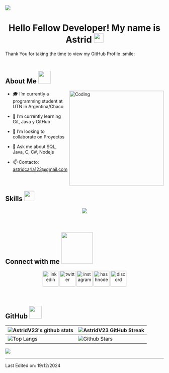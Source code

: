 <!--horizontal divider(gradiant)-->
<img src="https://user-images.githubusercontent.com/73097560/115834477-dbab4500-a447-11eb-908a-139a6edaec5c.gif">

<h1 align="center" > Hello Fellow Developer! My name is Astrid <img src = "https://raw.githubusercontent.com/MartinHeinz/MartinHeinz/master/wave.gif" width = 30px> </h1>
<p align='center'>
</p>

<div size='30px'> Thank You for taking the time to view my GitHub Profile :smile: 
</div>

<br>

<h2> About Me <img src = "https://github.com/7oSkaaa/7oSkaaa/blob/main/Images/about_me.gif?raw=true" width = 40px> </h2>

<img align="right" alt="Coding" width="300" src="https://cdn.dribbble.com/users/1277312/screenshots/14733298/media/39b1045e593737587dd60e42c8422d1f.gif" >

- 🎓 I’m currently a programming student at UTN in Argentina/Chaco
  
- 🌱 I’m currently learning Git, Java y GitHub
  
- 👯 I’m looking to collaborate on Proyectos
  
- 💬 Ask me about SQL, Java, C, C#, Nodejs

- 📫 Contacto: astridcarla123@gmail.com

<br>

<h2> Skills <img src = "https://media2.giphy.com/media/QssGEmpkyEOhBCb7e1/giphy.gif?cid=ecf05e47a0n3gi1bfqntqmob8g9aid1oyj2wr3ds3mg700bl&rid=giphy.gif" width = 32px> </h2>

<!--tech stack icons-->
<p align="center">
  <a href="https://skillicons.dev">
    <img src="https://skillicons.dev/icons?i=git,github,aws,c,cpp,cs,java,py,laravel,php,html,js,ts,css,materialui,django,tailwind,vite,react,nodejs,nextjs,express,docker,postgres,prisma,figma,linux,dotnet,mongodb,mysql,sqlite,vscode,idea,visualstudio&perline=14" />
  </a>
</p>

<br>

<!-- Connect with me -->
<h2> Connect with me <img src='https://raw.githubusercontent.com/ShahriarShafin/ShahriarShafin/main/Assets/handshake.gif' width="100px"> </h2>

<!--icons and links-->
<p align="center">
  <!--linkedin-->
  <a href="https://www.linkedin.com/in/astrid-vi%C3%B1uela-3b191a285/" target="blank"><img align="center" src="https://skillicons.dev/icons?i=linkedin" alt="linkedin" height="50" width="50" /></a>
  <!--twitter-->
  <a href="https://twitter.com/" target="blank"><img align="center" src="https://skillicons.dev/icons?i=twitter" alt="twitter" height="50" width="50" /></a> 
  <!--instagram-->
  <a href="https://www.instagram.com/ast_vinu/" target="blank"><img align="center" src="https://skillicons.dev/icons?i=instagram" alt="instagram" height="50" width="50" /></a>
  <!--gmail-->
  <a href="mailto:astridcarla123@gmail.com" target="blank"><img align="center" src="https://skillicons.dev/icons?i=gmail" alt="hashnode" height="50" width="50" /></a>
  <!--discord-->
  <a href="https://discordapp.com/users/848673624189829120" target="blank"><img align="center" src="https://skillicons.dev/icons?i=discord" alt="discord" height="50" width="50" /></a>  
</p>
  
<br>

<h2>GitHub <img src = "https://github.com/7oSkaaa/7oSkaaa/blob/main/Images/Statistics.gif?raw=true" width = 40px> </h2>

| ![AstridV23's github stats](https://github-readme-stats.vercel.app/api?username=AstridV23&show_icons=true&theme=tokyonight) | ![AstridV23 GitHub Streak](https://github-readme-streak-stats.herokuapp.com/?user=AstridV23&theme=tokyonight) |
| --- | --- |
| ![Top Langs](https://github-readme-stats.vercel.app/api/top-langs/?username=AstridV23&theme=tokyonight) | ![Github Stars](https://github-readme-stats.vercel.app/api?username=AstridV23&show_icons=true&locale=en&count_private=true&hide_rank=true&custom_title=My%20GitHub%20Stats&disable_animations=true&theme=tokyonight) |


<img src="https://user-images.githubusercontent.com/73097560/115834477-dbab4500-a447-11eb-908a-139a6edaec5c.gif">

<br>


-----

Last Edited on: 19/12/2024
